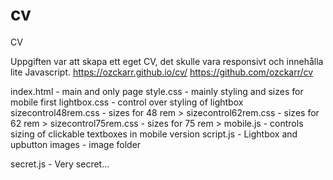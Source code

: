 # cv
CV

Uppgiften var att skapa ett eget CV, det skulle vara responsivt och innehålla lite Javascript.
https://ozckarr.github.io/cv/
https://github.com/ozckarr/cv

index.html - main and only page
style.css - mainly styling and sizes for mobile first
lightbox.css - control over styling of lightbox
sizecontrol48rem.css - sizes for 48 rem >
sizecontrol62rem.css - sizes for 62 rem >
sizecontrol75rem.css - sizes for 75 rem >
mobile.js - controls sizing of clickable textboxes in mobile version
script.js - Lightbox and upbutton
images - image folder

secret.js - Very secret...